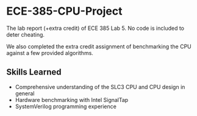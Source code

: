 # ECE-385-CPU-Project
The lab report (+extra credit) of ECE 385 Lab 5. No code is included to deter cheating.

We also completed the extra credit assignment of benchmarking the CPU against a few provided algorithms.

## Skills Learned

- Comprehensive understanding of the SLC3 CPU and CPU design in general
- Hardware benchmarking with Intel SignalTap
- SystemVerilog programming experience
